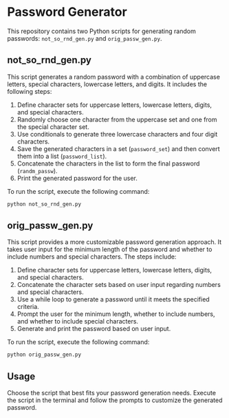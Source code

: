 # Password Generator

This repository contains two Python scripts for generating random passwords: `not_so_rnd_gen.py` and `orig_passw_gen.py`.

## not_so_rnd_gen.py

This script generates a random password with a combination of uppercase letters, special characters, lowercase letters, and digits. It includes the following steps:

1. Define character sets for uppercase letters, lowercase letters, digits, and special characters.
2. Randomly choose one character from the uppercase set and one from the special character set.
3. Use conditionals to generate three lowercase characters and four digit characters.
4. Save the generated characters in a set (`password_set`) and then convert them into a list (`password_list`).
5. Concatenate the characters in the list to form the final password (`randm_passw`).
6. Print the generated password for the user.

To run the script, execute the following command:

```bash
python not_so_rnd_gen.py
```

## orig_passw_gen.py

This script provides a more customizable password generation approach. It takes user input for the minimum length of the password and whether to include numbers and special characters. The steps include:

1. Define character sets for uppercase letters, lowercase letters, digits, and special characters.
2. Concatenate the character sets based on user input regarding numbers and special characters.
3. Use a while loop to generate a password until it meets the specified criteria.
4. Prompt the user for the minimum length, whether to include numbers, and whether to include special characters.
5. Generate and print the password based on user input.

To run the script, execute the following command:

```bash
python orig_passw_gen.py
```

## Usage

Choose the script that best fits your password generation needs. Execute the script in the terminal and follow the prompts to customize the generated password.